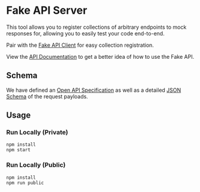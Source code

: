 # Fake API Server

This tool allows you to register collections of arbitrary endpoints to mock responses for, allowing you to easily test your code end-to-end.

Pair with the [Fake API Client](https://github.com/jmather/node-fakeapi-client) for easy collection registration.

View the [API Documentation](https://documenter.getpostman.com/view/4858910/S1LpZrgg#intro) to get a better idea of how to use the Fake API.

## Schema

We have defined an [Open API Specification](/public/fakeapi.openapi.yaml) as well as a detailed [JSON Schema](/public/fakeapi-schema.json) of the request payloads.

## Usage

### Run Locally (Private)

```
npm install
npm start
```

### Run Locally (Public)

```
npm install
npm run public
```